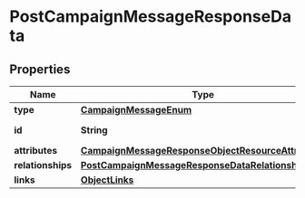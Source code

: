 # PostCampaignMessageResponseData

## Properties
Name | Type | Description | Notes
------------ | ------------- | ------------- | -------------
**type** | [**CampaignMessageEnum**](CampaignMessageEnum.md) |  | 
**id** | **String** | The message ID | 
**attributes** | [**CampaignMessageResponseObjectResourceAttributes**](CampaignMessageResponseObjectResourceAttributes.md) |  | 
**relationships** | [**PostCampaignMessageResponseDataRelationships**](PostCampaignMessageResponseDataRelationships.md) |  |  [optional]
**links** | [**ObjectLinks**](ObjectLinks.md) |  | 
